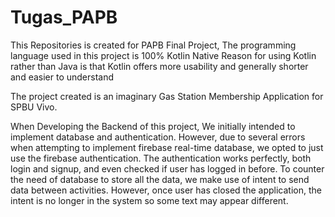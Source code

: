 # Tugas_PAPB

This Repositories is created for PAPB Final Project, The programming language used in this project is 100% Kotlin Native
Reason for using Kotlin rather than Java is that Kotlin offers more usability and generally shorter and easier to understand

The project created is an imaginary Gas Station Membership Application for SPBU Vivo. 

When Developing the Backend of this project, We initially intended to implement database and authentication. However, due to several errors when attempting to implement firebase real-time database,
we opted to just use the firebase authentication. The authentication works perfectly, both login and signup, and even checked if user has logged in before. To counter the need of database to store
all the data, we make use of intent to send data between activities. However, once user has closed the application, the intent is no longer in the system so some text may appear different.

